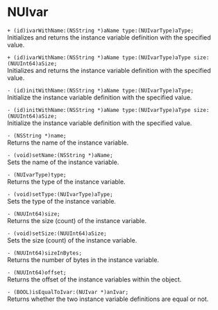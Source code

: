 # NUIvar

`+ (id)ivarWithName:(NSString *)aName type:(NUIvarType)aType;`  
Initializes and returns the instance variable definition with the specified value.

`+ (id)ivarWithName:(NSString *)aName type:(NUIvarType)aType size:(NUUInt64)aSize;`  
Initializes and returns the instance variable definition with the specified value.

`- (id)initWithName:(NSString *)aName type:(NUIvarType)aType;`  
Initialize the instance variable definition with the specified value.

`- (id)initWithName:(NSString *)aName type:(NUIvarType)aType size:(NUUInt64)aSize;`  
Initialize the instance variable definition with the specified value.

`- (NSString *)name;`  
Returns the name of the instance variable.

`- (void)setName:(NSString *)aName;`  
Sets the name of the instance variable.

`- (NUIvarType)type;`  
Returns the type of the instance variable.

`- (void)setType:(NUIvarType)aType;`  
Sets the type of the instance variable.

`- (NUUInt64)size;`  
Returns the size (count) of the instance variable.

`- (void)setSize:(NUUInt64)aSize;`  
Sets the size (count) of the instance variable.

`- (NUUInt64)sizeInBytes;`  
Returns the number of bytes in the instance variable.

`- (NUUInt64)offset;`  
Returns the offset of the instance variables within the object.

`- (BOOL)isEqualToIvar:(NUIvar *)anIvar;`  
Returns whether the two instance variable definitions are equal or not.